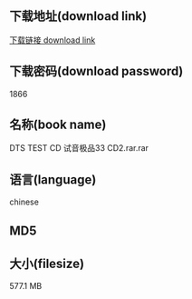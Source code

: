 ## 下载地址(download link)
[下载链接 download link](https://voluble-croquembouche-d321dc.netlify.app/?s=DTS+TEST+CD+%E8%AF%95%E9%9F%B3%E6%9E%81%E5%93%8133+CD2.rar)

## 下载密码(download password)
1866

## 名称(book name)
DTS TEST CD 试音极品33 CD2.rar.rar

## 语言(language)
chinese

## MD5


## 大小(filesize)
577.1 MB
